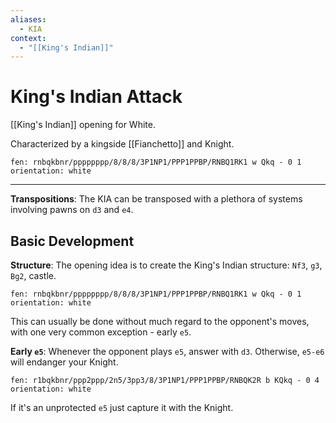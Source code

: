 ```yaml
---
aliases:
  - KIA
context:
  - "[[King's Indian]]"
---
```


# King's Indian Attack

[[King's Indian]] opening for White.

Characterized by a kingside [[Fianchetto]] and Knight.

```chesser
fen: rnbqkbnr/pppppppp/8/8/8/3P1NP1/PPP1PPBP/RNBQ1RK1 w Qkq - 0 1
orientation: white
```

---

**Transpositions**: The KIA can be transposed with a plethora of systems involving pawns on `d3` and `e4`.

## Basic Development

**Structure**: The opening idea is to create the King's Indian structure: `Nf3`, `g3`, `Bg2`, castle.

```chesser
fen: rnbqkbnr/pppppppp/8/8/8/3P1NP1/PPP1PPBP/RNBQ1RK1 w Qkq - 0 1
orientation: white
```

This can usually be done without much regard to the opponent's moves, with one very common exception - early `e5`.

**Early `e5`**: Whenever the opponent plays `e5`, answer with `d3`. Otherwise, `e5-e6` will endanger your Knight.

```chesser
fen: r1bqkbnr/ppp2ppp/2n5/3pp3/8/3P1NP1/PPP1PPBP/RNBQK2R b KQkq - 0 4
orientation: white
```

If it's an unprotected `e5` just capture it with the Knight.
